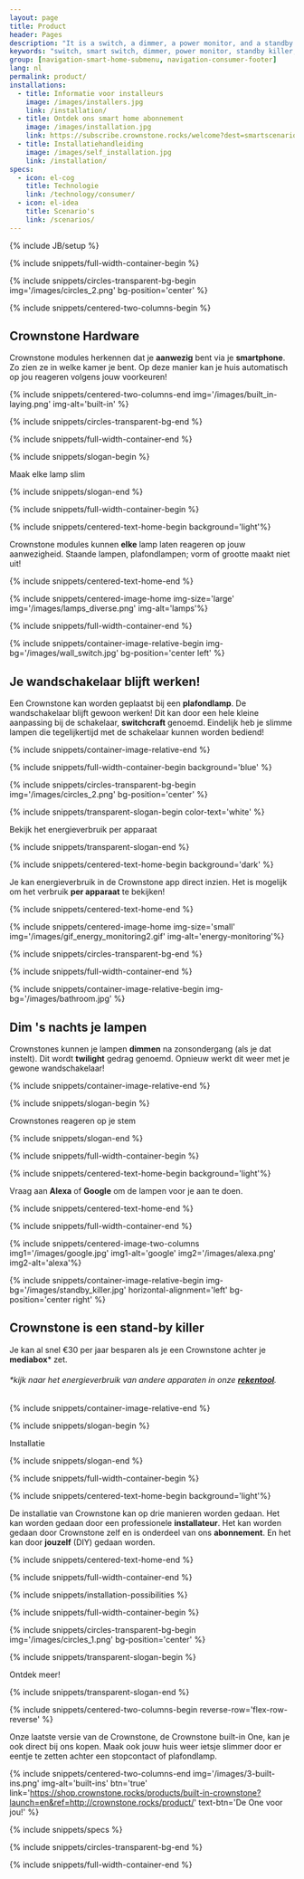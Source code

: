 ```yaml
---
layout: page
title: Product
header: Pages
description: "It is a switch, a dimmer, a power monitor, and a standby killer at once."
keywords: "switch, smart switch, dimmer, power monitor, standby killer, energy savings, home automation"
group: [navigation-smart-home-submenu, navigation-consumer-footer]
lang: nl
permalink: product/
installations:
  - title: Informatie voor installeurs
    image: /images/installers.jpg
    link: /installation/
  - title: Ontdek ons smart home abonnement
    image: /images/installation.jpg
    link: https://subscribe.crownstone.rocks/welcome?dest=smartscenarios&ref=http://crownstone.rocks/product/
  - title: Installatiehandleiding
    image: /images/self_installation.jpg
    link: /installation/
specs:
  - icon: el-cog
    title: Technologie
    link: /technology/consumer/
  - icon: el-idea
    title: Scenario's
    link: /scenarios/
---
```


{% include JB/setup %}

{% include snippets/full-width-container-begin %}

{% include snippets/circles-transparent-bg-begin img='/images/circles_2.png' bg-position='center' %}

{% include snippets/centered-two-columns-begin %}

## Crownstone Hardware

Crownstone modules herkennen dat je **aanwezig** bent via je **smartphone**. Zo zien ze in welke kamer je bent. Op deze manier kan je huis automatisch op jou reageren volgens jouw voorkeuren!

{% include snippets/centered-two-columns-end img='/images/built_in-laying.png' img-alt='built-in' %}

{% include snippets/circles-transparent-bg-end %}

{% include snippets/full-width-container-end %}

{% include snippets/slogan-begin %}

Maak elke lamp slim

{% include snippets/slogan-end %}

{% include snippets/full-width-container-begin %}

{% include snippets/centered-text-home-begin background='light'%}

Crownstone modules kunnen **elke** lamp laten reageren op jouw aanwezigheid. 
Staande lampen, plafondlampen; vorm of grootte maakt niet uit!

{% include snippets/centered-text-home-end %}

{% include snippets/centered-image-home img-size='large' img='/images/lamps_diverse.png' img-alt='lamps'%}

{% include snippets/full-width-container-end %}


{% include snippets/container-image-relative-begin img-bg='/images/wall_switch.jpg' bg-position='center left' %}

## Je wandschakelaar blijft werken!

Een Crownstone kan worden geplaatst bij een **plafondlamp**. De wandschakelaar blijft gewoon werken! Dit kan door een hele kleine aanpassing bij de schakelaar, **switchcraft** genoemd. Eindelijk heb je slimme lampen die tegelijkertijd met de schakelaar kunnen worden bediend!

{% include snippets/container-image-relative-end %}

{% include snippets/full-width-container-begin background='blue' %}

{% include snippets/circles-transparent-bg-begin img='/images/circles_2.png' bg-position='center' %}

{% include snippets/transparent-slogan-begin color-text='white' %}

Bekijk het energieverbruik per apparaat

{% include snippets/transparent-slogan-end %}

{% include snippets/centered-text-home-begin background='dark' %}

Je kan energieverbruik in de Crownstone app direct inzien. Het is mogelijk om het verbruik **per apparaat** te bekijken!

{% include snippets/centered-text-home-end %}

{% include snippets/centered-image-home img-size='small' img='/images/gif_energy_monitoring2.gif' img-alt='energy-monitoring'%}

{% include snippets/circles-transparent-bg-end %}

{% include snippets/full-width-container-end %}


{% include snippets/container-image-relative-begin img-bg='/images/bathroom.jpg' %}

## Dim 's nachts je lampen

Crownstones kunnen je lampen **dimmen** na zonsondergang (als je dat instelt). Dit wordt **twilight** gedrag genoemd. Opnieuw werkt dit weer met je gewone wandschakelaar!

{% include snippets/container-image-relative-end %}

{% include snippets/slogan-begin %}

Crownstones reageren op je stem

{% include snippets/slogan-end %}

{% include snippets/full-width-container-begin %}

{% include snippets/centered-text-home-begin background='light'%}

Vraag aan **Alexa** of **Google** om de lampen voor je aan te doen.

{% include snippets/centered-text-home-end %}

{% include snippets/full-width-container-end %}

{% include snippets/centered-image-two-columns img1='/images/google.jpg' img1-alt='google' img2='/images/alexa.png' img2-alt='alexa'%}


{% include snippets/container-image-relative-begin img-bg='/images/standby_killer.jpg' horizontal-alignment='left' bg-position='center right' %}

## Crownstone is een stand-by killer

Je kan al snel €30 per jaar besparen als je een Crownstone achter je **mediabox**\* zet.

###### *kijk naar het energieverbruik van andere apparaten in onze **[rekentool](https://subscribe.crownstone.rocks/calculator)**.

{% include snippets/container-image-relative-end %}


{% include snippets/slogan-begin %}

Installatie

{% include snippets/slogan-end %}

{% include snippets/full-width-container-begin %}

{% include snippets/centered-text-home-begin background='light'%}

De installatie van Crownstone kan op drie manieren worden gedaan. Het kan worden gedaan door een professionele **installateur**. Het kan worden gedaan door Crownstone zelf en is onderdeel van ons **abonnement**. En het kan door **jouzelf** (DIY) gedaan worden.

{% include snippets/centered-text-home-end %}

{% include snippets/full-width-container-end %}

{% include snippets/installation-possibilities %}


{% include snippets/full-width-container-begin %}

{% include snippets/circles-transparent-bg-begin img='/images/circles_1.png' bg-position='center' %}

{% include snippets/transparent-slogan-begin %}

Ontdek meer!

{% include snippets/transparent-slogan-end %}

{% include snippets/centered-two-columns-begin reverse-row='flex-row-reverse' %}

Onze laatste versie van de Crownstone, de Crownstone built-in One, kan je ook direct bij ons kopen. Maak ook jouw huis weer ietsje slimmer door er eentje te zetten achter een stopcontact of plafondlamp.

{% include snippets/centered-two-columns-end img='/images/3-built-ins.png' img-alt='built-ins' btn='true' link='https://shop.crownstone.rocks/products/built-in-crownstone?launch=en&ref=http://crownstone.rocks/product/' text-btn='De One voor jou!' %}

{% include snippets/specs %}

{% include snippets/circles-transparent-bg-end %}

{% include snippets/full-width-container-end %}
